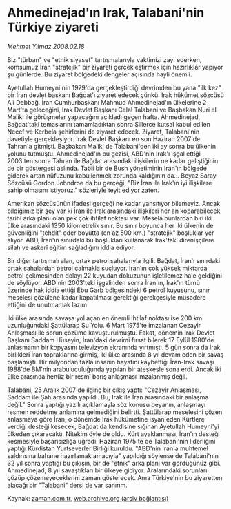 # Ahmedinejad'ın Irak, Talabani'nin Türkiye ziyareti

*Mehmet Yılmaz 2008.02.18*

<tr><td class="metin" colspan="2" style="padding-top: 20px; padding-left: 5px; padding-right: 10px;">Biz "türban" ve "etnik siyaset" tartışmalarıyla vaktimizi zayi ederken, komşumuz İran "stratejik" bir ziyareti gerçekleştirmek için hazırlıklar yapıyor şu günlerde. Bu ziyaret bölgedeki dengeler açısında hayli önemli.</td></tr><tr><td class="metin" colspan="2" style="padding-top: 20px; padding-left: 5px; padding-right: 10px;"><p>Ayetullah Humeyni'nin 1979'da gerçekleştirdiği devrimden bu yana "ilk kez" bir İran devlet başkanı Bağdat'ı ziyaret edecek çünkü. Irak hükümet sözcüsü Ali Debbağ, İran Cumhurbaşkanı Mahmud Ahmedinejad'ın ülkelerine 2 Mart'ta geleceğini, Irak Devlet Başkanı Celal Talabani ve Başbakan Nuri el Maliki ile görüşmeler yapacağını açıkladı geçen hafta. Ahmedinejad, Bağdat'taki temaslarını tamamladıktan sonra Şiilerce kutsal kabul edilen Necef ve Kerbela şehirlerini de ziyaret edecek. Ziyaret, Talabani'nin davetiyle gerçekleşiyor. Irak Devlet Başkanı en son Haziran 2007'de Tahran'a gitmişti. Başbakan Maliki de Talabani'den iki ay sonra bu ülkenin yolunu tutmuştu. Ahmedinejad'ın bu gezisi, ABD'nin Irak'ı işgal ettiği 2003'ten sonra Tahran ile Bağdat arasındaki ilişkilerin ne kadar geliştiğinin de bir göstergesi aslında. Tabii bir de Bush yönetiminin İran'ın bölgede giderek artan nüfuzunu kabullenmek zorunda kaldığının da... Beyaz Saray Sözcüsü Gordon Johndroe da bu gerçeği, "Biz İran ile Irak'ın iyi ilişkilere sahip olmasını istiyoruz." sözleriyle teyit ediyor zaten.
<p>Amerikan sözcüsünün ifadesi gerçeği ne kadar yansıtıyor bilemeyiz. Ancak bildiğimiz bir şey var ki İran ile Irak arasındaki ilişkileri her an koparabilecek tarihî arka planı olan pek çok ihtilaf noktası var. Mesela bunlardan biri iki ülke arasındaki 1350 kilometrelik sınır. Bu sınır boyunca her iki ülkenin de güvenliğini "tehdit" eder boyutta (en az 500 km.) "stratejik" boşluklar yer alıyor. ABD, İran'ın sınırdaki bu boşlukları kullanarak Irak'taki direnişçilere silah ve askerî eğitim sağladığını iddia ediyor.
<p>Bir diğer tartışmalı alan, ortak petrol sahalarıyla ilgili. Bağdat, İran'ı sınırdaki ortak sahalardan petrol çalmakla suçluyor. İran'ın çok yüksek miktarda petrol çekmesinden dolayı 22 kuyudan dokuzunun işletilemez hale geldiğini de söylüyor. ABD'nin 2003'teki işgalinden sonra İran'ın, Irak'ın tümü üzerinde hak iddia ettiği Ebu Garb bölgesindeki 6 petrol kuyusunu, sınır meselesi çözülene kadar kapatılması gerektiği gerekçesiyle müsadere ettiğini de unutmamak lazım.
<p>İki ülke arasında savaşa yol açan en önemli ihtilaf noktası ise 200 km. uzunluğundaki Şattülarap Su Yolu. 6 Mart 1975'te imzalanan Cezayir Anlaşması ile sorun çözüme kavuşturulmuştu. Fakat, dönemin Irak Devlet Başkanı Saddam Hüseyin, İran'daki devrimi fırsat bilerek 17 Eylül 1980'de anlaşmanın bir kopyasını televizyon ekranında yırtmıştı. 5 gün sonra da Irak birlikleri İran topraklarına girmiş, iki ülke arasında 8 yıl devam eden bir savaş başlamıştı. Bir milyondan fazla insanın hayatını kaybettiği İran-Irak savaşı 1988'de BM'nin arabuluculuğunda yapılan bir ateşkesle sona erdi. Ancak iki ülke arasında henüz bir resmî barış anlaşması imzalanmış değil.
<p>Talabani, 25 Aralık 2007'de ilginç bir çıkış yaptı: "Cezayir Anlaşması, Saddam ile Şah arasında yapıldı. Bu, Irak ile İran arasındaki bir anlaşma değil." Sonra yaptığı yazılı açıklamayla söz konusu beyanın, anlaşmayı resmen reddetme anlamına gelmediğini belirtti. Şattülarap meselesini çözen anlaşmaya göre İran, o dönemde Irak hükümetine isyan eden Kürtlere verdiği desteği kesecek, Bağdat da kendisine sığınan Ayetullah Humeyni'yi ülkeden çıkaracaktı. Nitekim öyle de oldu. Kürt ayaklanması, İran'ın desteği kesmesiyle başarısızlığa uğradı. Haziran 1975'te de Talabani'nin liderliğini yaptığı Kürdistan Yurtseverler Birliği kuruldu. "ABD'nin İran'a muhtemel saldırısına bahane hazırlamak amacıyla" yapıldığı söylense de Talabani'nin 32 yıl sonra yaptığı bu çıkışın, bir de "etnik" arka planı var gördüğünüz gibi. Ahmedinejad, 8 yıl savaştıkları bir ülkeye gidiyor. Aralarındaki sorunları çözüp çözemeyeceklerini zaman gösterecek. Ama Türkiye'nin bu ziyaretten alacağı bir "Talabani" dersi de var sanırım.<br/></p></p></p></p></p></td></tr>

Kaynak: [zaman.com.tr](http://zaman.com.tr/yazar.do?yazino=653419), [web.archive.org (arşiv bağlantısı)](http://web.archive.org/web/20080504043133/http://www.zaman.com.tr:80/yazar.do?yazino=653419)
